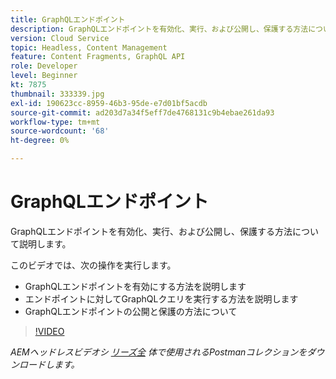```yaml
---
title: GraphQLエンドポイント
description: GraphQLエンドポイントを有効化、実行、および公開し、保護する方法について説明します。
version: Cloud Service
topic: Headless, Content Management
feature: Content Fragments, GraphQL API
role: Developer
level: Beginner
kt: 7875
thumbnail: 333339.jpg
exl-id: 190623cc-8959-46b3-95de-e7d01bf5acdb
source-git-commit: ad203d7a34f5eff7de4768131c9b4ebae261da93
workflow-type: tm+mt
source-wordcount: '68'
ht-degree: 0%

---
```


# GraphQLエンドポイント

GraphQLエンドポイントを有効化、実行、および公開し、保護する方法について説明します。

このビデオでは、次の操作を実行します。

+ GraphQLエンドポイントを有効にする方法を説明します
+ エンドポイントに対してGraphQLクエリを実行する方法を説明します
+ GraphQLエンドポイントの公開と保護の方法について

>[!VIDEO](https://video.tv.adobe.com/v/333339/?quality=12&learn=on)

_AEMヘッドレスビデオシ [リーズ全](./assets/aem-headless-video-series.postman_collection.json) 体で使用されるPostmanコレクションをダウンロードします。_
